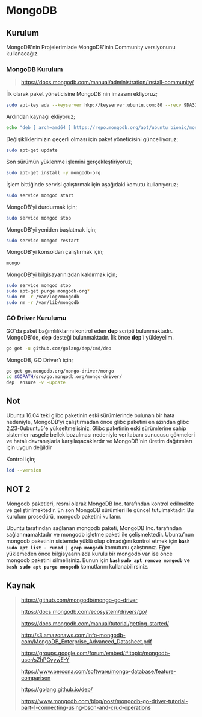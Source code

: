 # MongoDB

## Kurulum

MongoDB'nin Projelerimizde MongoDB'inin Community versiyonunu kullanacağız.

### MongoDB Kurulum

> <https://docs.mongodb.com/manual/administration/install-community/>

İlk olarak paket yöneticisine MongoDB'nin imzasını ekliyoruz;

```bash
sudo apt-key adv --keyserver hkp://keyserver.ubuntu.com:80 --recv 9DA31620334BD75D9DCB49F368818C72E52529D4
```

Ardından kaynağı ekliyoruz;

```bash
echo "deb [ arch=amd64 ] https://repo.mongodb.org/apt/ubuntu bionic/mongodb-org/4.0 multiverse" | sudo tee /etc/apt/sources.list.d/mongodb-org-4.0.list
```

Değişikliklerimizin geçerli olması için paket yöneticisini güncelliyoruz;

```bash
sudo apt-get update
```

Son sürümün yüklenme işlemini gerçekleştiriyoruz;

```bash
sudo apt-get install -y mongodb-org
```

İşlem bittiğinde servisi çalıştırmak için aşağıdaki komutu kullanıyoruz;

```bash
sudo service mongod start
```

MongoDB'yi durdurmak için;

```bash
sudo service mongod stop
```

MongoDB'yi yeniden başlatmak için;

```bash
sudo service mongod restart
```

MongoDB'yi konsoldan çalıştırmak için;

```bash
mongo
```

MongoDB'yi bilgisayarınızdan kaldırmak için;

```bash
sudo service mongod stop
sudo apt-get purge mongodb-org*
sudo rm -r /var/log/mongodb
sudo rm -r /var/lib/mongodb
```

### GO Driver Kurulumu

GO'da paket bağımlılıklarını kontrol eden **dep** scripti bulunmaktadır. MongoDB'de, **dep** desteği bulunmaktadır. İlk önce **dep**'i yükleyelim.

```bash
go get -u github.com/golang/dep/cmd/dep
```

MongoDB, GO Driver'ı için;

```bash
go get go.mongodb.org/mongo-driver/mongo
cd $GOPATH/src/go.mongodb.org/mongo-driver/
dep  ensure -v -update
```

## Not

Ubuntu 16.04'teki glibc paketinin eski sürümlerinde bulunan bir hata nedeniyle, MongoDB'yi çalıştırmadan önce glibc paketini en azından glibc 2.23-0ubuntu5'e yükseltmelisiniz. Glibc paketinin eski sürümlerine sahip sistemler rasgele bellek bozulması nedeniyle veritabanı sunucusu çökmeleri ve hatalı davranışlarla karşılaşacaklardır ve MongoDB'nin üretim dağıtımları için uygun değildir

Kontrol için;

```bash
ldd --version
```

## NOT 2

Mongodb paketleri, resmi olarak MongoDB Inc. tarafından kontrol edilmekte ve geliştirilmektedir. En son MongoDB sürümleri ile güncel tutulmaktadır. Bu kurulum prosedürü, mongodb paketini kullanır.

Ubuntu tarafından sağlanan mongodb paketi, MongoDB Inc. tarafından sağlan**ma**maktadır ve mongodb işletme paketi ile çelişmektedir. Ubuntu’nun mongodb paketinin sistemde yüklü olup olmadığını kontrol etmek için **```bash sudo apt list - runed | grep mongodb```** komutunu çalıştırınız. Eğer yüklemeden önce bilgisyaarınızda kurulu bir mongodb var ise önce mongodb paketini silmelisiniz. Bunun için **```bashsudo apt remove mongodb```** ve **```bash sudo apt purge mongodb```** komutlarını kullanabilirsiniz.

## Kaynak

> <https://github.com/mongodb/mongo-go-driver>
>
> <https://docs.mongodb.com/ecosystem/drivers/go/>
>
> <https://docs.mongodb.com/manual/tutorial/getting-started/>
>
> <http://s3.amazonaws.com/info-mongodb-com/MongoDB_Enterprise_Advanced_Datasheet.pdf>
>
> <https://groups.google.com/forum/embed/#!topic/mongodb-user/sZhPCyywE-Y>
>
> <https://www.percona.com/software/mongo-database/feature-comparison>
>
> <https://golang.github.io/dep/>
>
> <https://www.mongodb.com/blog/post/mongodb-go-driver-tutorial-part-1-connecting-using-bson-and-crud-operations>